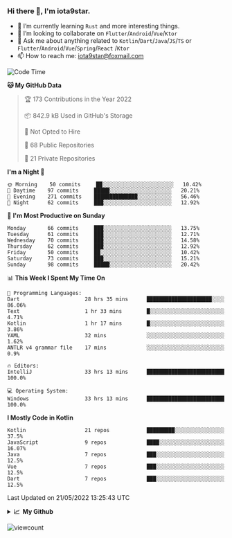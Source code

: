 ### Hi there 👋, I'm iota9star.

- 🌱 I’m currently learning `Rust` and more interesting things.
- 👯 I’m looking to collaborate on `Flutter`/`Android`/`Vue`/`Ktor`
- 💬 Ask me about anything related to `Kotlin`/`Dart`/`Java`/`JS`/`TS` or `Flutter`/`Android`/`Vue`/`Spring`/`React`
  /`Ktor`
- 📫 How to reach me: [iota9star@foxmail.com](iota9star@foxmail.com)



<!--START_SECTION:waka-->
![Code Time](http://img.shields.io/badge/Code%20Time-2%2C988%20hrs%2015%20mins-blue)

**🐱 My GitHub Data** 

> 🏆 173 Contributions in the Year 2022
 > 
> 📦 842.9 kB Used in GitHub's Storage 
 > 
> 🚫 Not Opted to Hire
 > 
> 📜 68 Public Repositories 
 > 
> 🔑 21 Private Repositories  
 > 
**I'm a Night 🦉** 

```text
🌞 Morning    50 commits     ██░░░░░░░░░░░░░░░░░░░░░░░   10.42% 
🌆 Daytime    97 commits     █████░░░░░░░░░░░░░░░░░░░░   20.21% 
🌃 Evening    271 commits    ██████████████░░░░░░░░░░░   56.46% 
🌙 Night      62 commits     ███░░░░░░░░░░░░░░░░░░░░░░   12.92%

```
📅 **I'm Most Productive on Sunday** 

```text
Monday       66 commits     ███░░░░░░░░░░░░░░░░░░░░░░   13.75% 
Tuesday      61 commits     ███░░░░░░░░░░░░░░░░░░░░░░   12.71% 
Wednesday    70 commits     ███░░░░░░░░░░░░░░░░░░░░░░   14.58% 
Thursday     62 commits     ███░░░░░░░░░░░░░░░░░░░░░░   12.92% 
Friday       50 commits     ██░░░░░░░░░░░░░░░░░░░░░░░   10.42% 
Saturday     73 commits     ███░░░░░░░░░░░░░░░░░░░░░░   15.21% 
Sunday       98 commits     █████░░░░░░░░░░░░░░░░░░░░   20.42%

```


📊 **This Week I Spent My Time On** 

```text
💬 Programming Languages: 
Dart                     28 hrs 35 mins      █████████████████████░░░░   86.06% 
Text                     1 hr 33 mins        █░░░░░░░░░░░░░░░░░░░░░░░░   4.71% 
Kotlin                   1 hr 17 mins        █░░░░░░░░░░░░░░░░░░░░░░░░   3.86% 
YAML                     32 mins             ░░░░░░░░░░░░░░░░░░░░░░░░░   1.62% 
ANTLR v4 grammar file    17 mins             ░░░░░░░░░░░░░░░░░░░░░░░░░   0.9%

🔥 Editors: 
IntelliJ                 33 hrs 13 mins      █████████████████████████   100.0%

💻 Operating System: 
Windows                  33 hrs 13 mins      █████████████████████████   100.0%

```

**I Mostly Code in Kotlin** 

```text
Kotlin                   21 repos            █████████░░░░░░░░░░░░░░░░   37.5% 
JavaScript               9 repos             ████░░░░░░░░░░░░░░░░░░░░░   16.07% 
Java                     7 repos             ███░░░░░░░░░░░░░░░░░░░░░░   12.5% 
Vue                      7 repos             ███░░░░░░░░░░░░░░░░░░░░░░   12.5% 
Dart                     7 repos             ███░░░░░░░░░░░░░░░░░░░░░░   12.5%

```



 Last Updated on 21/05/2022 13:25:43 UTC
<!--END_SECTION:waka-->

<details>
  <summary><b>📈&nbsp;&nbsp;My Github</b></summary>
  <br>
  <img src='https://github-profile-trophy.vercel.app/?username=iota9star'>
  <img src='https://bad-apple-github-readme.vercel.app/api?show_bg=1&username=iota9star&hide_title=true'>
  <img src='http://cr-skills-chart-widget.azurewebsites.net/api/api?username=iota9star'>
</details>


![viewcount](https://count.getloli.com/get/@iota9star?theme=rule34)
